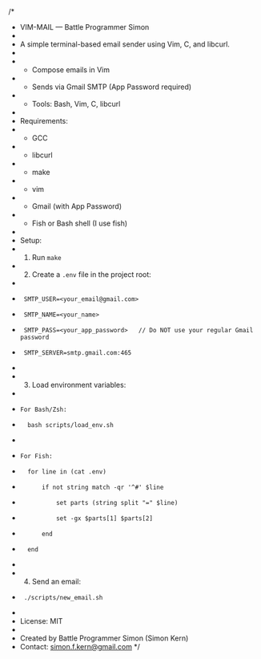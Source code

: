 
/*
 *  VIM-MAIL — Battle Programmer Simon
 *
 *  A simple terminal-based email sender using Vim, C, and libcurl.
 *
 *  - Compose emails in Vim
 *  - Sends via Gmail SMTP (App Password required)
 *  - Tools: Bash, Vim, C, libcurl
 *
 *  Requirements:
 *   - GCC
 *   - libcurl
 *   - make
 *   - vim
 *   - Gmail (with App Password)
 *   - Fish or Bash shell (I use fish)
 *
 *  Setup:
 *   1. Run `make`
 *   2. Create a `.env` file in the project root:
 *
 *      SMTP_USER=<your_email@gmail.com>
 *      SMTP_NAME=<your_name>
 *      SMTP_PASS=<your_app_password>   // Do NOT use your regular Gmail password
 *      SMTP_SERVER=smtp.gmail.com:465
 *
 *  3. Load environment variables:
 *
 *     For Bash/Zsh:
 *       bash scripts/load_env.sh
 *
 *     For Fish:
 *       for line in (cat .env)
 *           if not string match -qr '^#' $line
 *               set parts (string split "=" $line)
 *               set -gx $parts[1] $parts[2]
 *           end
 *       end
 *
 *  4. Send an email:
 *      ./scripts/new_email.sh
 *
 *  License: MIT
 *
 *  Created by Battle Programmer Simon (Simon Kern)
 *  Contact: simon.f.kern@gmail.com
 */


